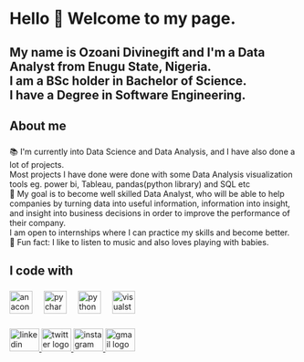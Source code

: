 <h1 align="left">Hello 👋 Welcome to my page.</h1>

###

<h2 align="left">My name is Ozoani Divinegift and I'm a Data Analyst from Enugu State, Nigeria.<br>I am a BSc holder in Bachelor of Science.<br>I have a Degree in Software Engineering.</h2>

###

<h2 align="left">About me</h2>

###

<p align="left">📚 I'm currently  into Data Science and Data Analysis, and I have also done a lot of projects.<br>Most projects I have done were done with some Data Analysis visualization tools eg. power bi, Tableau, pandas(python library) and SQL etc<br>🎯 My goal is to become well skilled Data Analyst, who will be able to help companies by turning data into useful information, information into insight, and insight into business decisions  in order to improve the performance of their company. <br>I am open to internships where I can practice my skills and become better. <br>🎲 Fun fact: I like to listen to music and also loves playing with babies.</p>

###

<h2 align="left">I code with</h2>

###

<div align="left">
  <img src="https://cdn.jsdelivr.net/gh/devicons/devicon/icons/anaconda/anaconda-original.svg" height="40" alt="anaconda logo"  />
  <img width="12" />
  <img src="https://cdn.jsdelivr.net/gh/devicons/devicon/icons/pycharm/pycharm-original.svg" height="40" alt="pycharm logo"  />
  <img width="12" />
  <img src="https://cdn.jsdelivr.net/gh/devicons/devicon/icons/python/python-original.svg" height="40" alt="python logo"  />
  <img width="12" />
  <img src="https://cdn.jsdelivr.net/gh/devicons/devicon/icons/visualstudio/visualstudio-plain.svg" height="40" alt="visualstudio logo"  />
</div>

###

<div align="left">
  <a href="https://www.linkedin.com/in/divine-gift-ozoani-5384b322b" target="_blank">
    <img src="https://raw.githubusercontent.com/maurodesouza/profile-readme-generator/master/src/assets/icons/social/linkedin/default.svg" width="52" height="40" alt="linkedin logo"  />
  </a>
  <a href="https://x.com/divy_kenny73014?t=1iAOeM3XalBwlaxrXXRtKg&s=08" target="_blank">
    <img src="https://raw.githubusercontent.com/maurodesouza/profile-readme-generator/master/src/assets/icons/social/twitter/default.svg" width="52" height="40" alt="twitter logo"  />
  </a>
  <a href="https://www.instagram.com/divin_gift_/" target="_blank">
    <img src="https://raw.githubusercontent.com/maurodesouza/profile-readme-generator/master/src/assets/icons/social/instagram/default.svg" width="52" height="40" alt="instagram logo"  />
  </a>
  <a href="divinegiftekene@gmail.com" target="_blank">
    <img src="https://raw.githubusercontent.com/maurodesouza/profile-readme-generator/master/src/assets/icons/social/gmail/default.svg" width="52" height="40" alt="gmail logo"  />
  </a>
</div>

###
